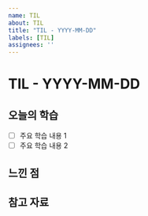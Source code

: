 ```yaml
---
name: TIL
about: TIL
title: "TIL - YYYY-MM-DD"
labels: [TIL]
assignees: ''
---
```


# TIL - YYYY-MM-DD

## 오늘의 학습
- [ ] 주요 학습 내용 1
- [ ] 주요 학습 내용 2

## 느낀 점

## 참고 자료
